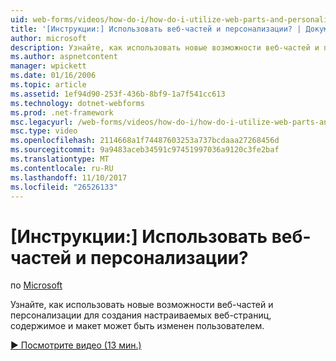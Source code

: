 ```yaml
---
uid: web-forms/videos/how-do-i/how-do-i-utilize-web-parts-and-personalization
title: '[Инструкции:] Использовать веб-частей и персонализации? | Документы Майкрософт'
author: microsoft
description: Узнайте, как использовать новые возможности веб-частей и персонализации для создания настраиваемых веб-страниц, содержимое и макет может быть изменен пользователем.
ms.author: aspnetcontent
manager: wpickett
ms.date: 01/16/2006
ms.topic: article
ms.assetid: 1ef94d90-253f-436b-8bf9-1a7f541cc613
ms.technology: dotnet-webforms
ms.prod: .net-framework
msc.legacyurl: /web-forms/videos/how-do-i/how-do-i-utilize-web-parts-and-personalization
msc.type: video
ms.openlocfilehash: 2114668a1f74487603253a737bcdaaa27268456d
ms.sourcegitcommit: 9a9483aceb34591c97451997036a9120c3fe2baf
ms.translationtype: MT
ms.contentlocale: ru-RU
ms.lasthandoff: 11/10/2017
ms.locfileid: "26526133"
---
```

<a name="how-do-i-utilize-web-parts-and-personalization"></a>[Инструкции:] Использовать веб-частей и персонализации?
====================
по [Microsoft](https://github.com/microsoft)

Узнайте, как использовать новые возможности веб-частей и персонализации для создания настраиваемых веб-страниц, содержимое и макет может быть изменен пользователем.

[&#9654; Посмотрите видео (13 мин.)](https://channel9.msdn.com/Blogs/ASP-NET-Site-Videos/how-do-i-utilize-web-parts-and-personalization)

